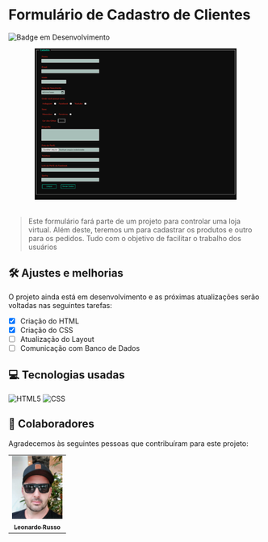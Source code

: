 # Formulário de Cadastro de Clientes

![Badge em Desenvolvimento](http://img.shields.io/static/v1?label=STATUS&message=EM%20DESENVOLVIMENTO&color=GREEN&style=for-the-badge)

<div align="center">
    <img src="./Assets/Interface_Formulario_Cadastro.jpg" width="400px" height="300px" alt="Imagem do Formulário de Cadastro">
</div>

<br>

> Este formulário fará parte de um projeto para controlar uma loja virtual. Além deste, teremos um para cadastrar os produtos e outro para os pedidos. Tudo com o objetivo
> de facilitar o trabalho dos usuários
 
## 🛠️ Ajustes e melhorias

O projeto ainda está em desenvolvimento e as próximas atualizações serão voltadas nas seguintes tarefas:

- [x] Criação do HTML 
- [x] Criação do CSS
- [ ] Atualização do Layout
- [ ] Comunicação com Banco de Dados

## 💻 Tecnologias usadas

![HTML5](https://img.shields.io/badge/-HTML5-333333?style=flat&logo=HTML5)
![CSS](https://img.shields.io/badge/-CSS-333333?style=flat&logo=CSS3&logoColor=1572B6)

## 🤝 Colaboradores

Agradecemos às seguintes pessoas que contribuíram para este projeto:

<table>
  <tr>
    <td align="center">
      <a href="#">
        <img src="./Assets/Leonardo.jpg" width="100px" alt="Foto do Leonardo Russo no GitHub"/><br>
        <sub>
          <b>Leonardo Russo</b>
        </sub>
      </a>
    </td>
  </tr>
</table>
